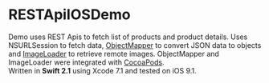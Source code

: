 RESTApiIOSDemo
====================

Demo uses REST Apis to fetch list of products and product details. Uses NSURLSession to fetch data,
<a href="https://github.com/Hearst-DD/ObjectMapper">ObjectMapper</a> to convert JSON data to objects
and <a href="https://github.com/hirohisa/ImageLoaderSwift">ImageLoader</a> to retrieve remote images.
ObjectMapper and ImageLoader were integrated with <a href="https://cocoapods.org/">CocoaPods</a>.   
Written in <b>Swift 2.1</b> using Xcode 7.1 and tested on iOS 9.1.
